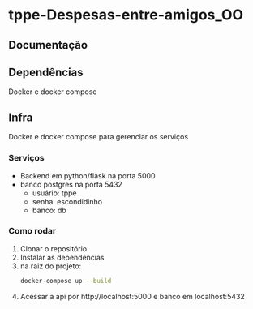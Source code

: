 # tppe-Despesas-entre-amigos_OO

## Documentação

## Dependências

Docker e docker compose

## Infra

Docker e docker compose para gerenciar os serviços

### Serviços
- Backend em python/flask na porta 5000
- banco postgres na porta 5432
    - usuário: tppe
    - senha: escondidinho
    - banco: db

### Como rodar

1. Clonar o repositório
2. Instalar as dependências
3. na raiz do projeto:
    ```bash
    docker-compose up --build
    ```
4. Acessar a api por http://localhost:5000 e banco em localhost:5432